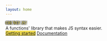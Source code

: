 ```yaml
---
layout: home
---
```


<div class='fixed w-screen h-screen top-0 left-0 flex flex-col items-center justify-center'>
  <div class='mb-12'>
    <div class='text-6xl mb-4 flex items-start justify-center space-x-4'>
      <span class='yellow-js-text font-bold'>OH NO! JS!</span><Badge type="info" text="alpha" /></div>
    <div class='text-xl text-center'> A functions' library that makes JS syntax easier.</div>
  </div>
  <div class='flex space-x-2'>
    <a href='./guide/' class='rounded-full block px-4 py-2 bg-yellow-js text-xl'>Getting started</a>
    <a href='./documentation/' class='rounded-full block px-4 py-2 border text-xl'>Documentation</a>
  </div>
</div>

<style>
@import url('https://fonts.googleapis.com/css2?family=Bangers&display=swap');

.VPImage.logo {
  transform: scale(2);
}

.yellow-js-text {
  font-family: 'Bangers', cursive;
  color: #F0DB4F;
  text-shadow:
    -2px -2px 0 #323330,
    2px -2px 0 #323330,
    -2px 2px 0 #323330,
    2px 2px 0 #323330;
}

.bg-yellow-js {
  background-color: #F0DB4F;
}
</style>
